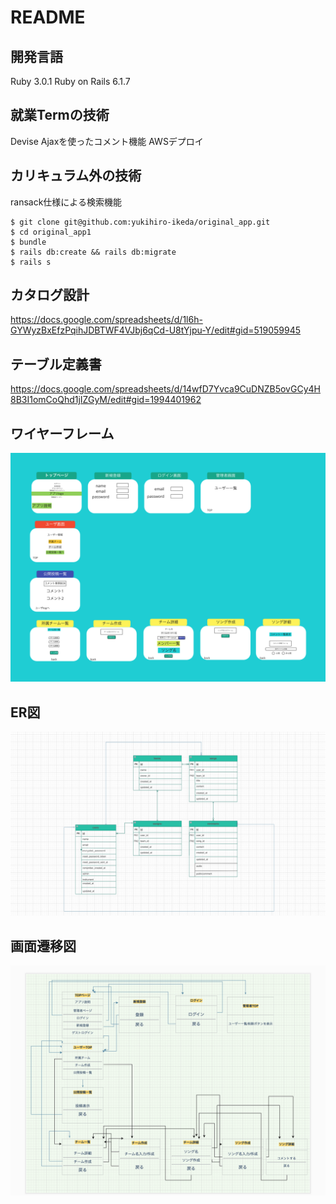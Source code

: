 # README

開発言語
----------
Ruby 3.0.1
Ruby on Rails 6.1.7

就業Termの技術
----------
Devise
Ajaxを使ったコメント機能
AWSデプロイ

カリキュラム外の技術
----------
ransack仕様による検索機能

```
$ git clone git@github.com:yukihiro-ikeda/original_app.git
$ cd original_app1
$ bundle
$ rails db:create && rails db:migrate
$ rails s
```

カタログ設計
-----------
https://docs.google.com/spreadsheets/d/1l6h-GYWyzBxEfzPqihJDBTWF4VJbj6qCd-U8tYjpu-Y/edit#gid=519059945

テーブル定義書
-----------
https://docs.google.com/spreadsheets/d/14wfD7Yvca9CuDNZB5ovGCy4H8B3I1omCoQhd1jIZGyM/edit#gid=1994401962

ワイヤーフレーム
-----------
![picture 3](images/3baa2ec5ebe1cdddcf2ff5db2143d449ad60003506d4b03d564b86322f245b68.png)  

ER図
-----------
![picture 1](images/f09cd2c328c1ee7bf1b659f234c939344ac9888219ac73b7e291ba65645ce29d.png)  


画面遷移図
-----------
![picture 4](images/cd206f8c4ed5b97655851f17c812f6f4ffe1e160daebcf0a829849136e56cb2b.png)  



